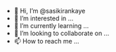 - 👋 Hi, I’m @sasikirankaye
- 👀 I’m interested in ...
- 🌱 I’m currently learning ...
- 💞️ I’m looking to collaborate on ...
- 📫 How to reach me ...

<!---
sasikirankaye/sasikirankaye is a ✨ special ✨ repository because its `README.md` (this file) appears on your GitHub profile.
You can click the Preview link to take a look at your changes.
--->
